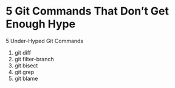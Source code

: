 # 5 Git Commands That Don’t Get Enough Hype

5 Under-Hyped Git Commands
1. git diff
2. git filter-branch
3. git bisect
4. git grep
5. git blame